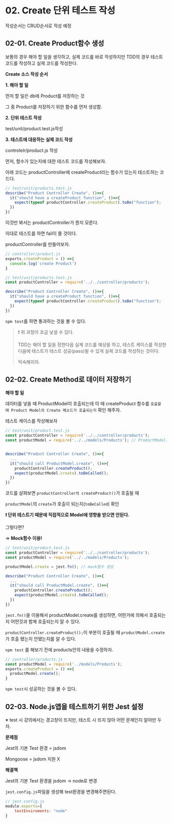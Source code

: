 # 02. Create 단위 테스트 작성

작성순서는 CRUD순서로 작성 예정



## 02-01. Create Product함수 생성

보통의 경우 해야 할 일을 생각하고, 실제 코드를 바로 작성하지만 TDD의 경우 테스트 코드를 작성하고 실제 코드를 작성한다.

**Create 소스 작성 순서**

**1. 해야 할 일**

먼저 할 일은 db에 Product를 저장하는 것

그 중 Product를 저장하기 위한 함수를 먼저 생성함.

**2. 단위 테스트 작성**

test/unit/product.test.js작성

**3. 테스트에 대응하는 실제 코드 작성**

controlelr/product.js 작성



먼저, 함수가 있는지에 대한 테스트 코드를 작성해보자.

아래 코드는 productController에 createProduct라는 함수가 있는지 테스트하는 코드다.

```javascript
// test/unit/products.test.js
describe("Product Controller Create", ()=>{
  it("should have a createProduct function", ()=>{
    expect(typeof productController.createProduct).toBe("function");
  })
})
```

이것만 봐서는 productController가 뭔지 모른다.

이대로 테스트를 하면 fail이 뜰 것이다.

productController를 만들어보자.

```javascript
// controller/product.js
exports.createProduct = () =>{
  console.log('create Product')
}
```

```javascript
// test/unit/products.test.js
const productController = require('../../controller/products');

describe("Product Controller Create", ()=>{
  it("should have a createProduct function", ()=>{
    expect(typeof productController.createProduct).toBe("function");
  })
})
```

`npm test`를 하면 통과하는 것을 볼 수 있다.

> ❗ 위 과정이 조금 낯설 수 있다.
>
> TDD는 해야 할 일을 정한다음 실제 코드를 예상을 하고, 테스트 케이스를 작성한 다음에 테스트가 테스트 성공(pass)될 수 있게 실제 코드를 작성하는 것이다.
>
> 익숙해지자.





## 02-02. Create Method로 데이터 저장하기

**해야 할 일**

데이터를 넣을 때  ProductModel이 호출되는데 이 때  createProduct 함수를 `호출할 때 Product Model의 Create 메소드가 호출되는지` 확인 해주자.



테스트 케이스를 작성해보자

```javascript
// test/unit/product.test.js
const productController = require('../../controller/products');
const productModel = require('../../models/Products'); // ProductModel을 불러주고,


describe("Product Controller Create", ()=>{
  ...
  it("should call ProductModel.create", ()=>{
    productController.createProduct();
    expect(productModel.create).toBeCalled();
  })
})
```

코드를 살펴보면 `productController의 createProduct()`가 호출될 때 

`productModel`의 `create`가 호출이 되는지(`toBeCalled`) 확인



**❗ 단위 테스트기 때문에 직접적으로 Model에 영향을 받으면 안된다.**

그렇다면?

=> **Mock함수 이용!**

```javascript
// test/unit/product.test.js
const productController = require('../../controller/products');
const productModel = require('../../models/Products');

productModel.create = jest.fn(); // mock함수 생성

describe("Product Controller Create", ()=>{
  ...
  it("should call ProductModel.create", ()=>{
    productController.createProduct();
    expect(productModel.create).toBeCalled();
  })
})
```

`jest.fn()`을 이용해서 productModel.create를 생성하면, 어떤거에 의해서 호출되는지 어떤것과 함께 호출되는지 알 수 있다.

`productController.createProduct();`이 부분이 호출될 때 `productModel.create`가 호출 됐는지 안됐는지를 알 수 있다.

`npm test` 를 해보기 전에 products안의 내용을 수정하자.

```javascript
// controller/products.js
const productModel = require('../models/Products');
exports.createProduct = () =>{
  productModel.create();
}
```



`npm test`시 성공하는 것을 볼 수 있다.





## 02-03. Node.js앱을 테스트하기 위한 Jest 설정

※ test 시 강의에서는 경고창이 뜨지만, 테스트 시 뜨지 않아 어떤 문제인지 알아만 두자.

**문제점**

Jest의 기본 Test 환경 = jsdom

Mongoose = jsdom 지원 X



**해결책**

Jest의 기본 Test 환경을 jsdom -> node로 변경

`jest.config.js`파일을 생성해 test환경을 변경해주면된다.

```javascript
// jest.config.js
module.exports={
    testEnviroments: "node"
}
```

